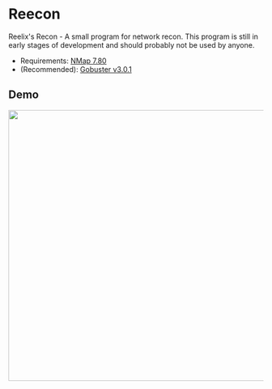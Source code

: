 # Reecon

Reelix's Recon - A small program for network recon. This program is still in early stages of development and should probably not be used by anyone.
- Requirements: [NMap 7.80](https://nmap.org/download.html)
- (Recommended): [Gobuster v3.0.1](https://github.com/OJ/gobuster)

Demo
----
<img src = "https://i.imgur.com/02IKYRq.png" width="763" height="536" />
